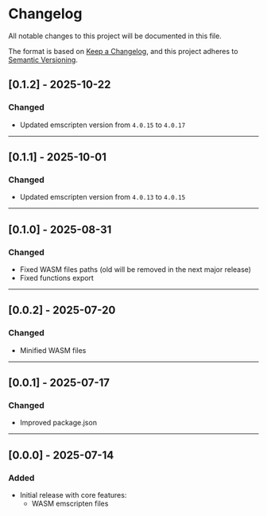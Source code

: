 # Changelog

All notable changes to this project will be documented in this file.

The format is based on [Keep a Changelog](https://keepachangelog.com/en/1.0.0/),
and this project adheres to [Semantic Versioning](https://semver.org/spec/v2.0.0.html).

## [0.1.2] - 2025-10-22
### Changed
- Updated emscripten version from `4.0.15` to `4.0.17`

---

## [0.1.1] - 2025-10-01
### Changed
- Updated emscripten version from `4.0.13` to `4.0.15`

---

## [0.1.0] - 2025-08-31
### Changed
- Fixed WASM files paths (old will be removed in the next major release)
- Fixed functions export 

---

## [0.0.2] - 2025-07-20
### Changed
- Minified WASM files

---

## [0.0.1] - 2025-07-17
### Changed
- Improved package.json

---

## [0.0.0] - 2025-07-14
### Added
- Initial release with core features:
    - WASM emscripten files
